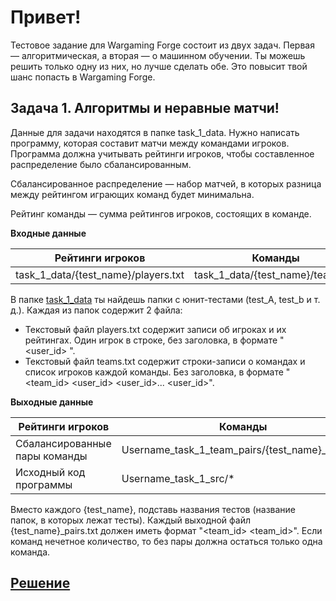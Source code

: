 # Привет!

Тестовое задание для Wargaming Forge состоит из двух задач. Первая — алгоритмическая, а вторая — о машинном обучении. Ты можешь решить только одну из них, но лучше сделать обе. Это повысит твой шанс попасть в Wargaming Forge.

## Задача 1. Алгоритмы и неравные матчи!

Данные для задачи находятся в папке task_1_data. Нужно написать программу, которая составит матчи между командами игроков. Программа должна учитывать рейтинги игроков, чтобы составленное распределение было сбалансированным.

Сбалансированное распределение — набор матчей, в которых разница между рейтингом играющих команд будет минимальна.

Рейтинг команды — сумма рейтингов игроков, состоящих в команде.

**Входные данные**

|Рейтинги игроков|Команды|
|---|---|
|task_1_data/{test_name}/players.txt|task_1_data/{test_name}/teams.txt|

В папке [task_1_data](https://github.com/mxmaslin/test-tasks/tree/master/Wargaming%20Forge%20Task/Wargaming%20Forge%20Task/task_1_data) ты найдешь папки с юнит-тестами (test_A, test_b и т. д.). Каждая из папок содержит 2 файла:
- Текстовый файл players.txt содержит записи об игроках и их рейтингах. Один игрок в строке, без заголовка, в формате "<user_id> <rating>".
- Текстовый файл teams.txt содержит строки-записи о командах и список игроков каждой команды. Без заголовка, в формате "<team_id> <user_id> <user_id>... <user_id>".

**Выходные данные**

|Рейтинги игроков|Команды|
|---|---|
|Сбалансированные пары команды|Username_task_1_team_pairs/{test_name}_pairs.txt|
|Исходный код программы|Username_task_1_src/*|

Вместо каждого {test_name}, подставь названия тестов (название папок, в которых лежат тесты). Каждый выходной файл {test_name}_pairs.txt должен иметь формат
"<team_id> <team_id>". Если команд нечетное количество, то без пары должна остаться только одна команда.

## [**Решение**](https://github.com/mxmaslin/Test-tasks/blob/master/tests_python/Wargaming%20Forge%20Task/Username_task_1_src.py "Решение алгоритмического задания конкурса Wargaming Forge")
